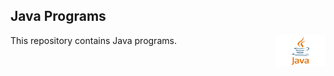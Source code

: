 ## Java Programs
<img src = "java.jpg" height = 50px width = 80px align = "right"/> 

This repository contains Java programs.
